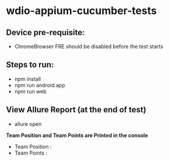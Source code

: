 # wdio-appium-cucumber-tests

## Device pre-requisite:
* ChromeBrowser FRE should be disabled before the test starts

## Steps to run:
* npm install
* npm run android.app
* npm run web

## View Allure Report (at the end of test)
* allure open

**Team Position and Team Points are Printed in the console**
* Team Position   : 
* Team Points     : 



